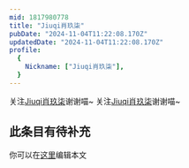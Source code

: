```yaml
---
mid: 1817980778
title: "Jiuqi肖玖柒"
pubDate: "2024-11-04T11:22:08.170Z"
updatedDate: "2024-11-04T11:22:08.170Z"
profile:
  {
    Nickname: ["Jiuqi肖玖柒"],
  }
---
```


关注[Jiuqi肖玖柒](https://space.bilibili.com/1817980778)谢谢喵~ 关注[Jiuqi肖玖柒](https://space.bilibili.com/1817980778)谢谢喵~

## 此条目有待补充
你可以在[这里](https://github.com/Yuhanawa/VTuber.ICU-Content/edit/master/v/Jiuqi肖玖柒/index.md)编辑本文
